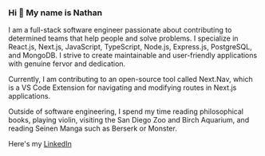 ### Hi 👋 My name is Nathan

I am a full-stack software engineer passionate about contributing to determined teams that help people and solve problems. I specialize in React.js, Next.js, JavaScript, TypeScript, Node.js, Express.js, PostgreSQL, and MongoDB. I strive to create maintainable and user-friendly applications with genuine fervor and dedication.

Currently, I am contributing to an open-source tool called Next.Nav, which is a VS Code Extension for navigating and modifying routes in Next.js applications. 

Outside of software engineering, I spend my time reading philosophical books, playing violin, visiting the San Diego Zoo and Birch Aquarium, and reading  Seinen Manga such as Berserk or Monster.

Here's my [LinkedIn](https://www.linkedin.com/in/nathaniel-peel/)



<!--
**nathanpeel/nathanpeel** is a ✨ _special_ ✨ repository because its `README.md` (this file) appears on your GitHub profile.

Here are some ideas to get you started:

- 🔭 I’m currently working on ...
- 🌱 I’m currently learning ...
- 👯 I’m looking to collaborate on ...
- 🤔 I’m looking for help with ...
- 💬 Ask me about ...
- 📫 How to reach me: ...
- 😄 Pronouns: ...
- ⚡ Fun fact: ...
-->
